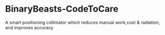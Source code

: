 # BinaryBeasts-CodeToCare
A smart positioning collimator which reduces manual work,cost & radiation, and improves accuracy

